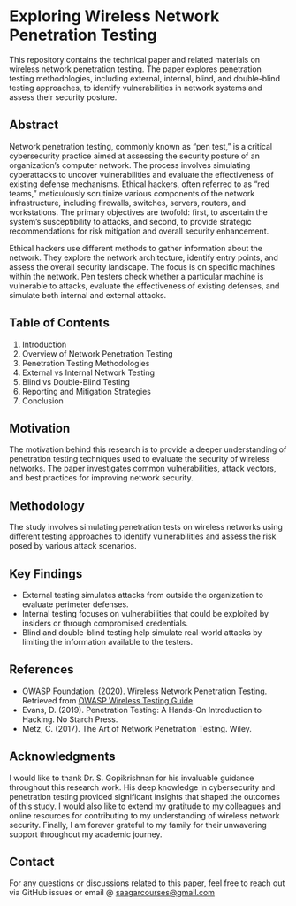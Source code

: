 # Exploring Wireless Network Penetration Testing

This repository contains the technical paper and related materials on wireless network penetration testing. The paper explores penetration testing methodologies, including external, internal, blind, and double-blind testing approaches, to identify vulnerabilities in network systems and assess their security posture.

## Abstract

Network penetration testing, commonly known as “pen test,” is a critical cybersecurity practice aimed at assessing the security posture of an organization’s computer network. The process involves simulating cyberattacks to uncover vulnerabilities and evaluate the effectiveness of existing defense mechanisms. Ethical hackers, often referred to as “red teams,” meticulously scrutinize various components of the network infrastructure, including firewalls, switches, servers, routers, and workstations. The primary objectives are twofold: first, to ascertain the system’s susceptibility to attacks, and second, to provide strategic recommendations for risk mitigation and overall security enhancement.

Ethical hackers use different methods to gather information about the network. They explore the network architecture, identify entry points, and assess the overall security landscape. The focus is on specific machines within the network. Pen testers check whether a particular machine is vulnerable to attacks, evaluate the effectiveness of existing defenses, and simulate both internal and external attacks.

## Table of Contents
1. Introduction
2. Overview of Network Penetration Testing
3. Penetration Testing Methodologies
4. External vs Internal Network Testing
5. Blind vs Double-Blind Testing
6. Reporting and Mitigation Strategies
7. Conclusion

## Motivation

The motivation behind this research is to provide a deeper understanding of penetration testing techniques used to evaluate the security of wireless networks. The paper investigates common vulnerabilities, attack vectors, and best practices for improving network security.

## Methodology

The study involves simulating penetration tests on wireless networks using different testing approaches to identify vulnerabilities and assess the risk posed by various attack scenarios.

## Key Findings

- External testing simulates attacks from outside the organization to evaluate perimeter defenses.
- Internal testing focuses on vulnerabilities that could be exploited by insiders or through compromised credentials.
- Blind and double-blind testing help simulate real-world attacks by limiting the information available to the testers.





## References

- OWASP Foundation. (2020). Wireless Network Penetration Testing. Retrieved from [OWASP Wireless Testing Guide](https://owasp.org/www-project-wireless-testing-guide/)
- Evans, D. (2019). Penetration Testing: A Hands-On Introduction to Hacking. No Starch Press.
- Metz, C. (2017). The Art of Network Penetration Testing. Wiley.

## Acknowledgments

I would like to thank Dr. S. Gopikrishnan for his invaluable guidance throughout this research work. His deep knowledge in cybersecurity and penetration testing provided significant insights that shaped the outcomes of this study. I would also like to extend my gratitude to my colleagues and online resources for contributing to my understanding of wireless network security. Finally, I am forever grateful to my family for their unwavering support throughout my academic journey.

## Contact

For any questions or discussions related to this paper, feel free to reach out via GitHub issues or email @ saagarcourses@gmail.com
